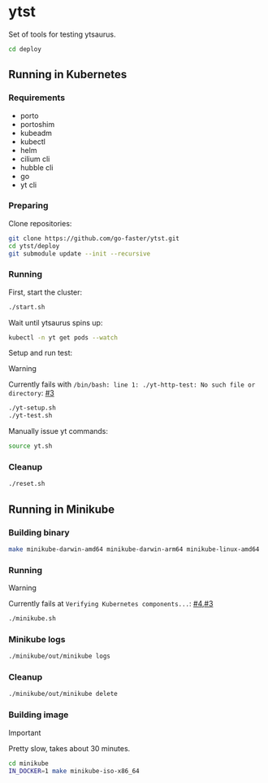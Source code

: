 # ytst

Set of tools for testing ytsaurus.

```bash
cd deploy
```

## Running in Kubernetes

### Requirements

- porto
- portoshim
- kubeadm
- kubectl
- helm
- cilium cli
- hubble cli
- go
- yt cli

### Preparing

Clone repositories:

```bash
git clone https://github.com/go-faster/ytst.git
cd ytst/deploy
git submodule update --init --recursive
```

### Running

First, start the cluster:
```bash
./start.sh
```

Wait until ytsaurus spins up:
```bash
kubectl -n yt get pods --watch
```

Setup and run test:

> [!WARNING]
> Currently fails with `/bin/bash: line 1: ./yt-http-test: No such file or directory`: [#3](https://github.com/go-faster/ytst/issues/3)

```bash
./yt-setup.sh
./yt-test.sh
```

Manually issue yt commands:
```bash
source yt.sh
```

### Cleanup

```bash
./reset.sh
```

## Running in Minikube

### Building binary

```bash
make minikube-darwin-amd64 minikube-darwin-arm64 minikube-linux-amd64
```

### Running

> [!WARNING]
> Currently fails at `Verifying Kubernetes components...`: [#4](https://github.com/go-faster/portoshim/issues/4),[#3](https://github.com/go-faster/portoshim/issues/3)

```bash
./minikube.sh
```

### Minikube logs

```bash
./minikube/out/minikube logs
```

### Cleanup

```bash
./minikube/out/minikube delete
```

### Building image

> [!IMPORTANT]
> Pretty slow, takes about 30 minutes.

```bash
cd minikube
IN_DOCKER=1 make minikube-iso-x86_64
```
